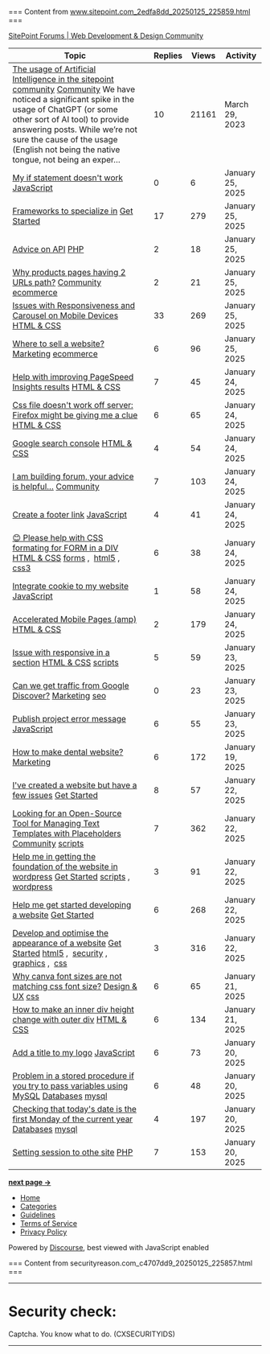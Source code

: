 === Content from www.sitepoint.com_2edfa8dd_20250125_225859.html ===


[SitePoint Forums | Web Development & Design Community](/community/)

| Topic |  | Replies | Views | Activity |
| --- | --- | --- | --- | --- |
| [The usage of Artificial Intelligence in the sitepoint community](https://www.sitepoint.com/community/t/the-usage-of-artificial-intelligence-in-the-sitepoint-community/409806)  [Community](/community/c/community/3)   We have noticed a significant spike in the usage of ChatGPT (or some other sort of AI tool) to provide answering posts. While we’re not sure the cause of the usage (English not being the native tongue, not being an exper… |  | 10 | 21161 | March 29, 2023 |
| [My if statement doesn't work](https://www.sitepoint.com/community/t/my-if-statement-doesnt-work/469861)  [JavaScript](/community/c/javascript/33) |  | 0 | 6 | January 25, 2025 |
| [Frameworks to specialize in](https://www.sitepoint.com/community/t/frameworks-to-specialize-in/465004)  [Get Started](/community/c/get-started/24) |  | 17 | 279 | January 25, 2025 |
| [Advice on API](https://www.sitepoint.com/community/t/advice-on-api/469843)  [PHP](/community/c/php/31) |  | 2 | 18 | January 25, 2025 |
| [Why products pages having 2 URLs path?](https://www.sitepoint.com/community/t/why-products-pages-having-2-urls-path/469832)  [Community](/community/c/community/3) [ecommerce](https://www.sitepoint.com/community/tag/ecommerce) |  | 2 | 21 | January 25, 2025 |
| [Issues with Responsiveness and Carousel on Mobile Devices](https://www.sitepoint.com/community/t/issues-with-responsiveness-and-carousel-on-mobile-devices/468897)  [HTML & CSS](/community/c/html-css/25) |  | 33 | 269 | January 25, 2025 |
| [Where to sell a website?](https://www.sitepoint.com/community/t/where-to-sell-a-website/467640)  [Marketing](/community/c/marketing/41) [ecommerce](https://www.sitepoint.com/community/tag/ecommerce) |  | 6 | 96 | January 25, 2025 |
| [Help with improving PageSpeed Insights results](https://www.sitepoint.com/community/t/help-with-improving-pagespeed-insights-results/469560)  [HTML & CSS](/community/c/html-css/25) |  | 7 | 45 | January 24, 2025 |
| [Css file doesn't work off server: Firefox might be giving me a clue](https://www.sitepoint.com/community/t/css-file-doesnt-work-off-server-firefox-might-be-giving-me-a-clue/469563)  [HTML & CSS](/community/c/html-css/25) |  | 6 | 65 | January 24, 2025 |
| [Google search console](https://www.sitepoint.com/community/t/google-search-console/469674)  [HTML & CSS](/community/c/html-css/25) |  | 4 | 54 | January 24, 2025 |
| [I am building forum, your advice is helpful…](https://www.sitepoint.com/community/t/i-am-building-forum-your-advice-is-helpful/469022)  [Community](/community/c/community/3) |  | 7 | 103 | January 24, 2025 |
| [Create a footer link](https://www.sitepoint.com/community/t/create-a-footer-link/469684)  [JavaScript](/community/c/javascript/33) |  | 4 | 41 | January 24, 2025 |
| [😊 Please help with CSS formating for FORM in a DIV](https://www.sitepoint.com/community/t/please-help-with-css-formating-for-form-in-a-div/469712)  [HTML & CSS](/community/c/html-css/25) [forms](https://www.sitepoint.com/community/tag/forms) ,  [html5](https://www.sitepoint.com/community/tag/html5) ,  [css3](https://www.sitepoint.com/community/tag/css3) |  | 6 | 38 | January 24, 2025 |
| [Integrate cookie to my website](https://www.sitepoint.com/community/t/integrate-cookie-to-my-website/469569)  [JavaScript](/community/c/javascript/33) |  | 1 | 58 | January 24, 2025 |
| [Accelerated Mobile Pages (amp)](https://www.sitepoint.com/community/t/accelerated-mobile-pages-amp/468306)  [HTML & CSS](/community/c/html-css/25) |  | 2 | 179 | January 24, 2025 |
| [Issue with responsive in a section](https://www.sitepoint.com/community/t/issue-with-responsive-in-a-section/469577)  [HTML & CSS](/community/c/html-css/25) [scripts](https://www.sitepoint.com/community/tag/scripts) |  | 5 | 59 | January 23, 2025 |
| [Can we get traffic from Google Discover?](https://www.sitepoint.com/community/t/can-we-get-traffic-from-google-discover/469663)  [Marketing](/community/c/marketing/41) [seo](https://www.sitepoint.com/community/tag/seo) |  | 0 | 23 | January 23, 2025 |
| [Publish project error message](https://www.sitepoint.com/community/t/publish-project-error-message/469390)  [JavaScript](/community/c/javascript/33) |  | 6 | 55 | January 23, 2025 |
| [How to make dental website?](https://www.sitepoint.com/community/t/how-to-make-dental-website/467943)  [Marketing](/community/c/marketing/41) |  | 6 | 172 | January 19, 2025 |
| [I've created a website but have a few issues](https://www.sitepoint.com/community/t/ive-created-a-website-but-have-a-few-issues/469380)  [Get Started](/community/c/get-started/24) |  | 8 | 57 | January 22, 2025 |
| [Looking for an Open-Source Tool for Managing Text Templates with Placeholders](https://www.sitepoint.com/community/t/looking-for-an-open-source-tool-for-managing-text-templates-with-placeholders/455518)  [Community](/community/c/community/3) [scripts](https://www.sitepoint.com/community/tag/scripts) |  | 7 | 362 | January 22, 2025 |
| [Help me in getting the foundation of the website in wordpress](https://www.sitepoint.com/community/t/help-me-in-getting-the-foundation-of-the-website-in-wordpress/467691)  [Get Started](/community/c/get-started/24) [scripts](https://www.sitepoint.com/community/tag/scripts) ,  [wordpress](https://www.sitepoint.com/community/tag/wordpress) |  | 3 | 91 | January 22, 2025 |
| [Help me get started developing a website](https://www.sitepoint.com/community/t/help-me-get-started-developing-a-website/462692)  [Get Started](/community/c/get-started/24) |  | 6 | 268 | January 22, 2025 |
| [Develop and optimise the appearance of a website](https://www.sitepoint.com/community/t/develop-and-optimise-the-appearance-of-a-website/466583)  [Get Started](/community/c/get-started/24) [html5](https://www.sitepoint.com/community/tag/html5) ,  [security](https://www.sitepoint.com/community/tag/security) ,  [graphics](https://www.sitepoint.com/community/tag/graphics) ,  [css](https://www.sitepoint.com/community/tag/css) |  | 3 | 316 | January 22, 2025 |
| [Why canva font sizes are not matching css font size?](https://www.sitepoint.com/community/t/why-canva-font-sizes-are-not-matching-css-font-size/469304)  [Design & UX](/community/c/design-ux/48) [css](https://www.sitepoint.com/community/tag/css) |  | 6 | 65 | January 21, 2025 |
| [How to make an inner div height change with outer div](https://www.sitepoint.com/community/t/how-to-make-an-inner-div-height-change-with-outer-div/469156)  [HTML & CSS](/community/c/html-css/25) |  | 6 | 134 | January 21, 2025 |
| [Add a title to my logo](https://www.sitepoint.com/community/t/add-a-title-to-my-logo/469274)  [JavaScript](/community/c/javascript/33) |  | 6 | 73 | January 20, 2025 |
| [Problem in a stored procedure if you try to pass variables using MySQL](https://www.sitepoint.com/community/t/problem-in-a-stored-procedure-if-you-try-to-pass-variables-using-mysql/469276)  [Databases](/community/c/databases/38) [mysql](https://www.sitepoint.com/community/tag/mysql) |  | 6 | 48 | January 20, 2025 |
| [Checking that today's date is the first Monday of the current year](https://www.sitepoint.com/community/t/checking-that-todays-date-is-the-first-monday-of-the-current-year/467947)  [Databases](/community/c/databases/38) [mysql](https://www.sitepoint.com/community/tag/mysql) |  | 4 | 197 | January 20, 2025 |
| [Setting session to othe site](https://www.sitepoint.com/community/t/setting-session-to-othe-site/468690)  [PHP](/community/c/php/31) |  | 7 | 153 | January 20, 2025 |

**[next page →](/community/latest?no_definitions=true&page=1)**

* [Home](/community/)
* [Categories](/community/categories)
* [Guidelines](/community/guidelines)
* [Terms of Service](/community/tos)
* [Privacy Policy](/community/privacy)

Powered by [Discourse](https://www.discourse.org), best viewed with JavaScript enabled



=== Content from securityreason.com_c4707dd9_20250125_225857.html ===


---

# Security check:

Captcha. You know what to do. (CXSECURITYIDS)

---



